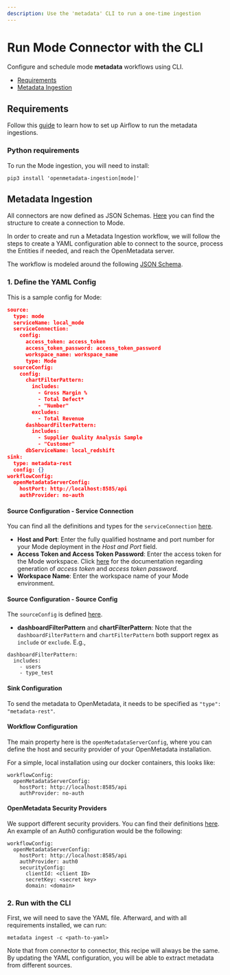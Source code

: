 ```yaml
---
description: Use the 'metadata' CLI to run a one-time ingestion
---
```


# Run Mode Connector with the CLI

Configure and schedule mode **metadata** workflows using CLI.

* [Requirements](run-mode-connector-with-the-cli.md#requirements)
* [Metadata Ingestion](run-mode-connector-with-the-cli.md#metadata-ingestion)

## Requirements

Follow this [guide](../../airflow/) to learn how to set up Airflow to run the metadata ingestions.

### Python requirements

To run the Mode ingestion, you will need to install:

```
pip3 install 'openmetadata-ingestion[mode]'
```

## Metadata Ingestion

All connectors are now defined as JSON Schemas. [Here](https://github.com/open-metadata/OpenMetadata/blob/main/catalog-rest-service/src/main/resources/json/schema/entity/services/connections/dashboard/supersetConnection.json) you can find the structure to create a connection to Mode.

In order to create and run a Metadata Ingestion workflow, we will follow the steps to create a YAML configuration able to connect to the source, process the Entities if needed, and reach the OpenMetadata server.

The workflow is modeled around the following [JSON Schema](https://github.com/open-metadata/OpenMetadata/blob/main/catalog-rest-service/src/main/resources/json/schema/metadataIngestion/workflow.json).

### 1. Define the YAML Config

This is a sample config for Mode:

```json
source:
  type: mode
  serviceName: local_mode
  serviceConnection:
    config:
      access_token: access_token
      access_token_password: access_token_password
      workspace_name: workspace_name
      type: Mode
  sourceConfig:
    config:
      chartFilterPattern:
        includes:
          - Gross Margin %
          - Total Defect*
          - "Number"
        excludes:
          - Total Revenue
      dashboardFilterPattern:
        includes:
          - Supplier Quality Analysis Sample
          - "Customer"
      dbServiceName: local_redshift
sink:
  type: metadata-rest
  config: {}
workflowConfig:
  openMetadataServerConfig:
    hostPort: http://localhost:8585/api
    authProvider: no-auth
```

#### Source Configuration - Service Connection

You can find all the definitions and types for the `serviceConnection` [here](https://github.com/open-metadata/OpenMetadata/blob/main/catalog-rest-service/src/main/resources/json/schema/entity/services/connections/dashboard/modeConnection.json).

* **Host and Port**: Enter the fully qualified hostname and port number for your Mode deployment in the _Host and Port_ field.
* **Access Token and Access Token Password**: Enter the access token for the Mode workspace. Click [here](https://mode.com/developer/api-reference/authentication/) for the documentation regarding generation of _access token_ and _access token password_.
* **Workspace Name**: Enter the workspace name of your Mode environment.

#### Source Configuration - Source Config

The `sourceConfig` is defined [here](https://github.com/open-metadata/OpenMetadata/blob/main/catalog-rest-service/src/main/resources/json/schema/metadataIngestion/dashboardServiceMetadataPipeline.json).

* **dashboardFilterPattern** and **chartFilterPattern**: Note that the `dashboardFilterPattern` and `chartFilterPattern` both support regex as `include` or `exclude`. E.g.,

```
dashboardFilterPattern:
  includes:
    - users
    - type_test
```

#### Sink Configuration

To send the metadata to OpenMetadata, it needs to be specified as `"type": "metadata-rest"`.

#### Workflow Configuration

The main property here is the `openMetadataServerConfig`, where you can define the host and security provider of your OpenMetadata installation.

For a simple, local installation using our docker containers, this looks like:

```
workflowConfig:
  openMetadataServerConfig:
    hostPort: http://localhost:8585/api
    authProvider: no-auth
```

#### OpenMetadata Security Providers

We support different security providers. You can find their definitions [here](https://github.com/open-metadata/OpenMetadata/tree/main/catalog-rest-service/src/main/resources/json/schema/security/client). An example of an Auth0 configuration would be the following:

```
workflowConfig:
  openMetadataServerConfig:
    hostPort: http://localhost:8585/api
    authProvider: auth0
    securityConfig:
      clientId: <client ID>
      secretKey: <secret key>
      domain: <domain>
```

### 2. Run with the CLI

First, we will need to save the YAML file. Afterward, and with all requirements installed, we can run:

```
metadata ingest -c <path-to-yaml>
```

Note that from connector to connector, this recipe will always be the same. By updating the YAML configuration, you will be able to extract metadata from different sources.
